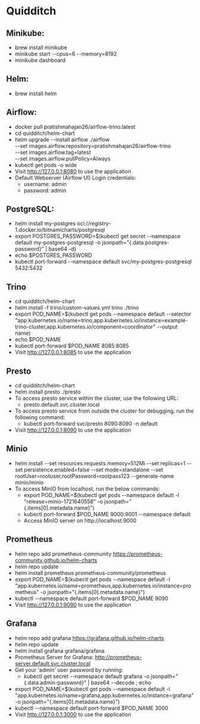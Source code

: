 # Quidditch
## Minikube:
- brew install minikube
- minikube start --cpus=6 --memory=8192
- minikube dashboard

## Helm:
- brew install helm

## Airflow:
- docker pull pratishmahajan26/airflow-trino:latest
- cd quidditch/helm-chart
- helm upgrade --install airflow ./airflow \
 	 --set images.airflow.repository=pratishmahajan26/airflow-trino \
 	 --set images.airflow.tag=latest \
  	 --set images.airflow.pullPolicy=Always
- kubectl get pods -o wide
- Visit http://127.0.0.1:8080 to use the application
- Default Webserver (Airflow UI) Login credentials:
     - username: admin
     - password: admin

## PostgreSQL:
- helm install my-postgres oci://registry-1.docker.io/bitnamicharts/postgresql 
- export POSTGRES_PASSWORD=$(kubectl get secret --namespace default my-postgres-postgresql -o jsonpath="{.data.postgres-password}" | base64 -d)
- echo $POSTGRES_PASSWORD
- kubectl port-forward --namespace default svc/my-postgres-postgresql 5432:5432

## Trino
- cd quidditch/helm-chart
- helm install -f trino/custom-values.yml trino ./trino
- export POD_NAME=$(kubectl get pods --namespace default --selector "app.kubernetes.io/name=trino,app.kubernetes.io/instance=example-trino-cluster,app.kubernetes.io/component=coordinator" --output name)
- echo $POD_NAME
- kubectl port-forward $POD_NAME 8085:8085
- Visit http://127.0.0.1:8085 to use the application

## Presto
- cd quidditch/helm-chart
- helm install presto ./presto
- To access presto service within the cluster, use the following URL:
    - presto.default.svc.cluster.local
- To access presto service from outside the cluster for debugging, run the following command:
    - kubectl port-forward svc/presto 8090:8090 -n default
- Visit http://127.0.0.1:8090 to use the application

## Minio
- helm install --set resources.requests.memory=512Mi --set replicas=1 --set persistence.enabled=false --set mode=standalone --set rootUser=rootuser,rootPassword=rootpass123 --generate-name minio/minio
- To access MinIO from localhost, run the below commands:
  - export POD_NAME=$(kubectl get pods --namespace default -l "release=minio-1721640558" -o jsonpath="{.items[0].metadata.name}")
  - kubectl port-forward $POD_NAME 9000:9001 --namespace default
  - Access MinIO server on http://localhost:9000

## Prometheus
- helm repo add prometheus-community https://prometheus-community.github.io/helm-charts
- helm repo update
- helm install prometheus prometheus-community/prometheus
- export POD_NAME=$(kubectl get pods --namespace default -l "app.kubernetes.io/name=prometheus,app.kubernetes.io/instance=prometheus" -o jsonpath="{.items[0].metadata.name}")
- kubectl --namespace default port-forward $POD_NAME 9090
- Visit http://127.0.0.1:9090 to use the application


## Grafana
- helm repo add grafana https://grafana.github.io/helm-charts 
- helm repo update
- helm install grafana grafana/grafana
- Prometheus Server for Grafana: http://prometheus-server.default.svc.cluster.local
- Get your 'admin' user password by running:
  - kubectl get secret --namespace default grafana -o jsonpath="{.data.admin-password}" | base64 --decode ; echo
- export POD_NAME=$(kubectl get pods --namespace default -l "app.kubernetes.io/name=grafana,app.kubernetes.io/instance=grafana" -o jsonpath="{.items[0].metadata.name}")
- kubectl --namespace default port-forward $POD_NAME 3000
- Visit http://127.0.0.1:3000 to use the application